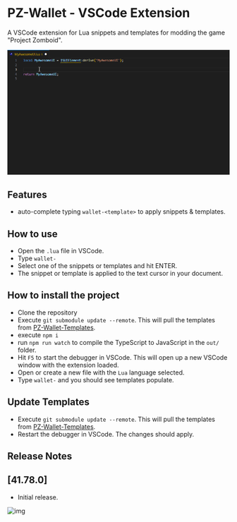 # PZ-Wallet - VSCode Extension

A VSCode extension for Lua snippets and templates for modding the game \"Project Zomboid\".

![img](./assets/media/banner.gif)

## Features

- auto-complete typing `wallet-<template>` to apply snippets & templates.

## How to use

- Open the `.lua` file in VSCode.
- Type `wallet-`
- Select one of the snippets or templates and hit ENTER.
- The snippet or template is applied to the text cursor in your document.


## How to install the project
- Clone the repository
- Execute `git submodule update --remote`. This will pull the templates from [PZ-Wallet-Templates](https://github.com/asledgehammer/PZ-Wallet-Templates).
- execute `npm i`
- run `npm run watch` to compile the TypeScript to JavaScript in the `out/` folder.
- Hit `F5` to start the debugger in VSCode. This will open up a new VSCode window with the extension loaded.
- Open or create a new file with the `Lua` language selected.
- Type `wallet-` and you should see templates populate.

## Update Templates
- Execute `git submodule update --remote`. This will pull the templates from [PZ-Wallet-Templates](https://github.com/asledgehammer/PZ-Wallet-Templates).
- Restart the debugger in VSCode. The changes should apply.
## Release Notes

## [41.78.0]
- Initial release.

![img](https://i.imgur.com/ZLnfTK4.png)
